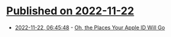 # [Published on 2022-11-22](index.md)

* [2022-11-22, 06:45:48](https://news.ycombinator.com/item?id=33702830) - [Oh, the Places Your Apple ID Will Go](https://pxlnv.com/blog/oh-the-places-your-apple-id-will-go/)
